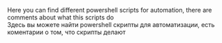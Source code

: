 Here you can find different powershell scripts for automation, there are comments about what this scripts do<br>
Здесь вы можете найти powershell скрипты для автоматизации, есть коментарии о том, что скрипты делают